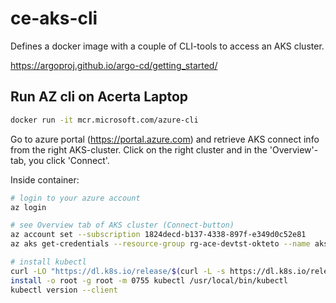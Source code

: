 # ce-aks-cli

Defines a docker image with a couple of CLI-tools to access an AKS cluster.

https://argoproj.github.io/argo-cd/getting_started/

## Run AZ cli on Acerta Laptop

```bash
docker run -it mcr.microsoft.com/azure-cli
```

Go to azure portal (https://portal.azure.com) and retrieve AKS connect info from the right AKS-cluster. 
Click on the right cluster and in the 'Overview'-tab, you click 'Connect'.

Inside container:

```bash
# login to your azure account
az login

# see Overview tab of AKS cluster (Connect-button)
az account set --subscription 1824decd-b137-4338-897f-e349d0c52e81
az aks get-credentials --resource-group rg-ace-devtst-okteto --name aks-ace-devtst-okteto

# install kubectl
curl -LO "https://dl.k8s.io/release/$(curl -L -s https://dl.k8s.io/release/stable.txt)/bin/linux/amd64/kubectl"
install -o root -g root -m 0755 kubectl /usr/local/bin/kubectl
kubectl version --client
```
